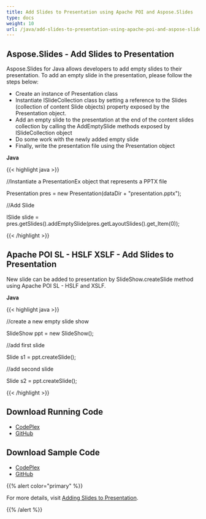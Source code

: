 ```yaml
---
title: Add Slides to Presentation using Apache POI and Aspose.Slides
type: docs
weight: 10
url: /java/add-slides-to-presentation-using-apache-poi-and-aspose-slides/
---
```


## **Aspose.Slides - Add Slides to Presentation**
Aspose.Slides for Java allows developers to add empty slides to their presentation. To add an empty slide in the presentation, please follow the steps below:

- Create an instance of Presentation class
- Instantiate ISlideCollection class by setting a reference to the Slides (collection of content Slide objects) property exposed by the Presentation object.
- Add an empty slide to the presentation at the end of the content slides collection by calling the AddEmptySlide methods exposed by ISlideCollection object
- Do some work with the newly added empty slide
- Finally, write the presentation file using the Presentation object

**Java**

{{< highlight java >}}

 //Instantiate a PresentationEx object that represents a PPTX file

Presentation pres = new Presentation(dataDir + "presentation.pptx");

//Add Slide

ISlide slide = pres.getSlides().addEmptySlide(pres.getLayoutSlides().get_Item(0));


{{< /highlight >}}
## **Apache POI SL - HSLF XSLF - Add Slides to Presentation**
New slide can be added to presentation by SlideShow.createSlide method using Apache POI SL - HSLF and XSLF.

**Java**

{{< highlight java >}}

 //create a new empty slide show

SlideShow ppt = new SlideShow();

//add first slide

Slide s1 = ppt.createSlide();

//add second slide

Slide s2 = ppt.createSlide();


{{< /highlight >}}
## **Download Running Code**
- [CodePlex](https://asposeslidesjavaapachepoi.codeplex.com/releases/view/618722)
- [GitHub](https://github.com/aspose-slides/Aspose.Slides-for-Java/releases/tag/Aspose.Slides_Java_for_Apache_POI-v1.0.0)
## **Download Sample Code**
- [CodePlex](https://asposeslidesjavaapachepoi.codeplex.com/SourceControl/latest#src/main/java/com/aspose/slides/examples/featurescomparison/presentation/addslides/)
- [GitHub](https://github.com/aspose-slides/Aspose.Slides-for-Java/tree/master/Plugins/Aspose_Slides_for_Apache_POI/src/main/java/com/aspose/slides/examples/featurescomparison/presentation/addslides)

{{% alert color="primary" %}} 

For more details, visit [Adding Slides to Presentation](http://docs.aspose.com:8082/docs/display/slidesjava/Adding+Slides+to+Presentation).

{{% /alert %}}
